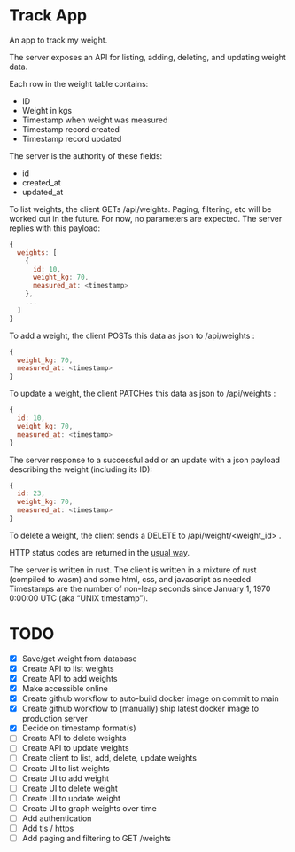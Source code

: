# Track App

An app to track my weight.

The server exposes an API for listing, adding, deleting, and updating weight data.

Each row in the weight table contains:

- ID
- Weight in kgs
- Timestamp when weight was measured
- Timestamp record created
- Timestamp record updated

The server is the authority of these fields:

- id
- created_at
- updated_at

To list weights, the client GETs /api/weights. Paging, filtering, etc will be worked out in the future. For now, no parameters are expected. The server replies with this payload:

```js
{
  weights: [
    {
      id: 10,
      weight_kg: 70,
      measured_at: <timestamp>
    },
    ...
  ]
}

```

To add a weight, the client POSTs this data as json to /api/weights :

```js
{
  weight_kg: 70,
  measured_at: <timestamp>
}
```

To update a weight, the client PATCHes this data as json to /api/weights :

```js
{
  id: 10,
  weight_kg: 70,
  measured_at: <timestamp>
}
```

The server response to a successful add or an update with a json payload describing the weight (including its ID):

```js
{
  id: 23,
  weight_kg: 70,
  measured_at: <timestamp>
}
```

To delete a weight, the client sends a DELETE to /api/weight/<weight_id> .

HTTP status codes are returned in the [usual way](https://developer.mozilla.org/en-US/docs/Web/HTTP/Status).

The server is written in rust.
The client is written in a mixture of rust (compiled to wasm) and some html, css, and javascript as needed.
Timestamps are the number of non-leap seconds since January 1, 1970 0:00:00 UTC (aka “UNIX timestamp”).

# TODO

- [x] Save/get weight from database
- [x] Create API to list weights
- [x] Create API to add weights
- [x] Make accessible online
- [x] Create github workflow to auto-build docker image on commit to main
- [x] Create github workflow to (manually) ship latest docker image to production server
- [x] Decide on timestamp format(s)
- [ ] Create API to delete weights
- [ ] Create API to update weights
- [ ] Create client to list, add, delete, update weights
- [ ] Create UI to list weights
- [ ] Create UI to add weight
- [ ] Create UI to delete weight
- [ ] Create UI to update weight
- [ ] Create UI to graph weights over time
- [ ] Add authentication
- [ ] Add tls / https
- [ ] Add paging and filtering to GET /weights

